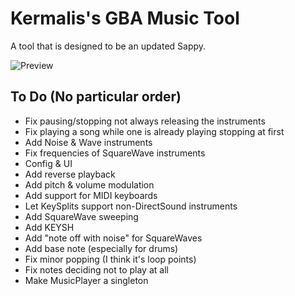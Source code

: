 # Kermalis's GBA Music Tool

A tool that is designed to be an updated Sappy.

![Preview](https://i.imgur.com/jtVTAPQ.gif)

## To Do (No particular order)

* Fix pausing/stopping not always releasing the instruments
* Fix playing a song while one is already playing stopping at first
* Add Noise & Wave instruments
* Fix frequencies of SquareWave instruments
* Config & UI
* Add reverse playback
* Add pitch & volume modulation
* Add support for MIDI keyboards
* Let KeySplits support non-DirectSound instruments
* Add SquareWave sweeping
* Add KEYSH
* Add "note off with noise" for SquareWaves
* Add base note (especially for drums)
* Fix minor popping (I think it's loop points)
* Fix notes deciding not to play at all
* Make MusicPlayer a singleton